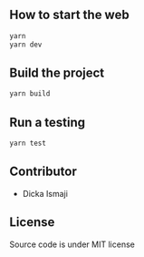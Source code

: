## How to start the web

```bash
yarn
yarn dev
```

## Build the project

```bash
yarn build
```

## Run a testing

```bash
yarn test
```

## Contributor
- Dicka Ismaji

## License

Source code is under MIT license
